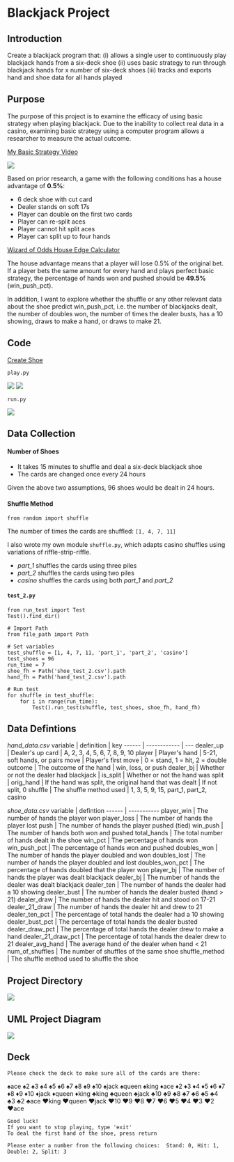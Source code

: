 # Blackjack Project

## Introduction

Create a blackjack program that:
(i) allows a single user to continuously play blackjack hands from a six-deck shoe
(ii) uses basic strategy to run through blackjack hands for x number of six-deck shoes
(iii) tracks and exports hand and shoe data for all hands played

## Purpose

The purpose of this project is to examine the efficacy of using basic
strategy when playing blackjack. Due to the inability to collect real data in a
casino, examining basic strategy using a computer program allows a researcher
to measure the actual outcome.

[My Basic Strategy Video](https://www.youtube.com/watch?v=futueqPxCeE)

![](images/6deck_strategy.png)

Based on prior research, a game with the following conditions has a house
advantage of **0.5%**:
- 6 deck shoe with cut card
- Dealer stands on soft 17s
- Player can double on the first two cards
- Player can re-split aces
- Player cannot hit split aces
- Player can split up to four hands

[Wizard of Odds House Edge Calculator](https://github.com/kaseymallette/blackjack/blob/main/images/house_edge.png)

The house advantage means that a player will lose 0.5% of the original bet.
If a player bets the same amount for every hand and plays perfect basic
strategy, the percentage of hands won and pushed should be **49.5%** (win_push_pct).

In addition, I want to explore whether the shuffle or any other relevant
data about the shoe predict win_push_pct, i.e. the number of blackjacks dealt,
the number of doubles won, the number of times the dealer busts, has a 10 showing,
draws to make a hand, or draws to make 21.

## Code

[Create Shoe](https://github.com/kaseymallette/blackjack/blob/main/blackjack/src/create_shoe.py)

```play.py```

![](images/blackjack_play.png)
![](images/dealer_21_draw.png)

```run.py```

![](images/blackjack_run.png)




## Data Collection

#### Number of Shoes
- It takes 15 minutes to shuffle and deal a six-deck blackjack shoe
- The cards are changed once every 24 hours

Given the above two assumptions, 96 shoes would be dealt in 24 hours.

#### Shuffle Method
```
from random import shuffle
```

The number of times the cards are shuffled: ```[1, 4, 7, 11]```

I also wrote my own module ```shuffle.py```, which adapts casino shuffles using
variations of riffle-strip-riffle.
- *part_1* shuffles the cards using three piles
- *part_2* shuffles the cards using two piles
- *casino* shuffles the cards using both *part_1* and *part_2*


#### ```test_2.py```

```# Set up directory
from run_test import Test
Test().find_dir()

# Import Path
from file_path import Path

# Set variables
test_shuffle = [1, 4, 7, 11, 'part_1', 'part_2', 'casino']
test_shoes = 96
run_time = 7
shoe_fh = Path('shoe_test_2.csv').path
hand_fh = Path('hand_test_2.csv').path

# Run test
for shuffle in test_shuffle:
    for i in range(run_time):
        Test().run_test(shuffle, test_shoes, shoe_fh, hand_fh)
```

## Data Defintions

*hand_data.csv*
variable | definition | key
------ | ------------ | ---
dealer_up | Dealer's up card | A, 2, 3, 4, 5, 6, 7, 8, 9, 10
player | Player's hand | 5-21, soft hands, or pairs
move | Player's first move | 0 = stand, 1 = hit, 2 = double
outcome | The outcome of the hand | win, loss, or push
dealer_bj | Whether or not the dealer had blackjack |
is_split | Whether or not the hand was split |
orig_hand | If the hand was split, the original hand that was dealt | If not split, 0
shuffle | The shuffle method used | 1, 3, 5, 9, 15, part_1, part_2, casino

*shoe_data.csv*
variable | defintion
------ | -----------
player_win | The number of hands the player won
player_loss | The number of hands the player lost
push | The number of hands the player pushed (tied)
win_push | The number of hands both won and pushed
total_hands | The total number of hands dealt in the shoe
win_pct | The percentage of hands won
win_push_pct | The percentage of hands won and pushed
doubles_won | The number of hands the player doubled and won
doubles_lost | The number of hands the player doubled and lost
doubles_won_pct | The percentage of hands doubled that the player won
player_bj | The number of hands the player was dealt blackjack
dealer_bj | The number of hands the dealer was dealt blackjack
dealer_ten | The number of hands the dealer had a 10 showing
dealer_bust | The number of hands the dealer busted (hand > 21)
dealer_draw | The number of hands the dealer hit and stood on 17-21
dealer_21_draw | The number of hands the dealer hit and drew to 21
dealer_ten_pct | The percentage of total hands the dealer had a 10 showing
dealer_bust_pct | The percentage of total hands the dealer busted
dealer_draw_pct | The percentage of total hands the dealer drew to make a hand
dealer_21_draw_pct | The percentage of total hands the dealer drew to 21
dealer_avg_hand | The average hand of the dealer when hand < 21
num_of_shuffles | The number of shuffles of the same shoe
shuffle_method | The shuffle method used to shuffle the shoe

## Project Directory

![](images/blackjack_dir.png)

## UML Project Diagram

![](images/project_diagram.png)

## Deck
`Please check the deck to make sure all of the cards are there:`

:spades:ace  :spades:2  :spades:3  :spades:4  :spades:5  :spades:6  :spades:7  :spades:8  :spades:9  :spades:10  :spades:jack  :spades:queen  :spades:king :diamonds:ace  :diamonds:2  :diamonds:3  :diamonds:4  :diamonds:5  :diamonds:6  :diamonds:7  :diamonds:8  :diamonds:9  :diamonds:10  :diamonds:jack :diamonds:queen  :diamonds:king  :clubs:king  :clubs:queen  :clubs:jack  :clubs:10  :clubs:9  :clubs:8  :clubs:7  :clubs:6  :clubs:5  :clubs:4  :clubs:3 
:clubs:2  :clubs:ace  :hearts:king  :hearts:queen  :hearts:jack  :hearts:10  :hearts:9  :hearts:8  :hearts:7  :hearts:6  :hearts:5  :hearts:4  :hearts:3 :hearts:2  :hearts:ace 

```If you agree, press return. 
Good luck! 
If you want to stop playing, type 'exit'
To deal the first hand of the shoe, press return
```


`Please enter a number from the following choices: 
Stand: 0, Hit: 1, Double: 2, Split: 3 
`
